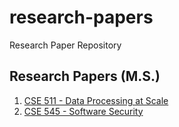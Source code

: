 # research-papers

Research Paper Repository

## Research Papers (M.S.)

1. [CSE 511 - Data Processing at Scale](./ms/CSE-511-Data-Processing-at-Scale.pdf)
2. [CSE 545 - Software Security](./ms/CSE-545-Software-Security.pdf)
